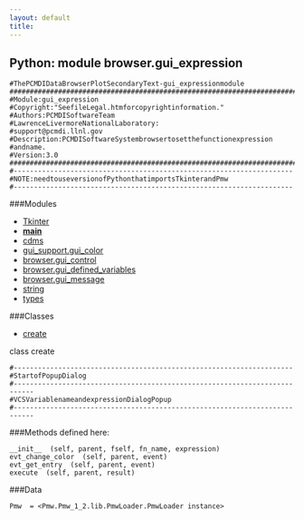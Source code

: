 ```yaml
---
layout: default
title:
---
```


##  Python: module browser.gui_expression

    #ThePCMDIDataBrowserPlotSecondaryText-gui_expressionmodule  
    ##############################################################################
    #Module:gui_expression
    #Copyright:"SeefileLegal.htmforcopyrightinformation."
    #Authors:PCMDISoftwareTeam
    #LawrenceLivermoreNationalLaboratory:
    #support@pcmdi.llnl.gov
    #Description:PCMDISoftwareSystembrowsertosetthefunctionexpression
    #andname.
    #Version:3.0
    ##############################################################################
    #---------------------------------------------------------------------  
    #NOTE:needtouseversionofPythonthatimportsTkinterandPmw  
    #--------------------------------------------------------------------- 

###Modules 
* [Tkinter](Tkinter.html)  
* [__main__](__main__.html)  
* [cdms](cdms.html)  
* [gui_support.gui_color](gui_support.gui_color.html)  
* [browser.gui_control](browser.gui_control.html)  
* [browser.gui_defined_variables](browser.gui_defined_variables.html)  
* [browser.gui_message](browser.gui_message.html)  
* [string](string.html)  
* [types](types.html)  
  
###Classes 
* [create](browser.gui_expression.html)

class  create 

    #---------------------------------------------------------------------  
    #StartofPopupDialog  
    #---------------------------------------------------------------------------  
    #VCSVariablenameandexpressionDialogPopup  
    #---------------------------------------------------------------------------  

###Methods defined here:  

    __init__  (self, parent, fself, fn_name, expression) 
    evt_change_color  (self, parent, event) 
    evt_get_entry  (self, parent, event) 
    execute  (self, parent, result) 

###Data 

    Pmw  = <Pmw.Pmw_1_2.lib.PmwLoader.PmwLoader instance>
